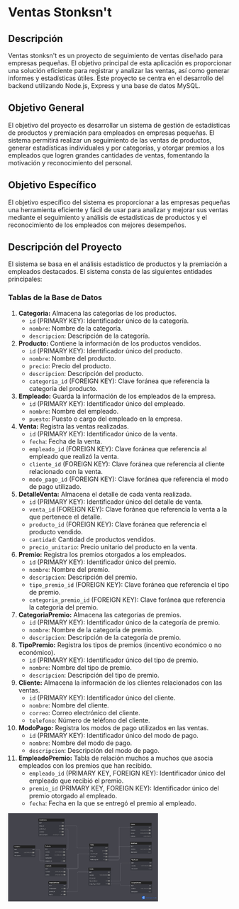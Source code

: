 # Ventas Stonksn't

## Descripción

Ventas stonksn't es un proyecto de seguimiento de ventas diseñado para empresas pequeñas. El objetivo principal de esta aplicación es proporcionar una solución eficiente para registrar y analizar las ventas, así como generar informes y estadísticas útiles. Este proyecto se centra en el desarrollo del backend utilizando Node.js, Express y una base de datos MySQL.

## Objetivo General

El objetivo del proyecto es desarrollar un sistema de gestión de estadísticas de productos y premiación para empleados en empresas pequeñas. El sistema permitirá realizar un seguimiento de las ventas de productos, generar estadísticas individuales y por categorías, y otorgar premios a los empleados que logren grandes cantidades de ventas, fomentando la motivación y reconocimiento del personal.

## Objetivo Específico

El objetivo específico del sistema es proporcionar a las empresas pequeñas una herramienta eficiente y fácil de usar para analizar y mejorar sus ventas mediante el seguimiento y análisis de estadísticas de productos y el reconocimiento de los empleados con mejores desempeños.

## Descripción del Proyecto

El sistema se basa en el análisis estadístico de productos y la premiación a empleados destacados. El sistema consta de las siguientes entidades principales:

### Tablas de la Base de Datos

1. **Categoria:** Almacena las categorías de los productos.
   - `id` (PRIMARY KEY): Identificador único de la categoría.
   - `nombre`: Nombre de la categoría.
   - `descripcion`: Descripción de la categoría.
2. **Producto:** Contiene la información de los productos vendidos.
   - `id` (PRIMARY KEY): Identificador único del producto.
   - `nombre`: Nombre del producto.
   - `precio`: Precio del producto.
   - `descripcion`: Descripción del producto.
   - `categoria_id` (FOREIGN KEY): Clave foránea que referencia la categoría del producto.
3. **Empleado:** Guarda la información de los empleados de la empresa.
   - `id` (PRIMARY KEY): Identificador único del empleado.
   - `nombre`: Nombre del empleado.
   - `puesto`: Puesto o cargo del empleado en la empresa.
4. **Venta:** Registra las ventas realizadas.
   - `id` (PRIMARY KEY): Identificador único de la venta.
   - `fecha`: Fecha de la venta.
   - `empleado_id` (FOREIGN KEY): Clave foránea que referencia al empleado que realizó la venta.
   - `cliente_id` (FOREIGN KEY): Clave foránea que referencia al cliente relacionado con la venta.
   - `modo_pago_id` (FOREIGN KEY): Clave foránea que referencia el modo de pago utilizado.
5. **DetalleVenta:** Almacena el detalle de cada venta realizada.
   - `id` (PRIMARY KEY): Identificador único del detalle de venta.
   - `venta_id` (FOREIGN KEY): Clave foránea que referencia la venta a la que pertenece el detalle.
   - `producto_id` (FOREIGN KEY): Clave foránea que referencia el producto vendido.
   - `cantidad`: Cantidad de productos vendidos.
   - `precio_unitario`: Precio unitario del producto en la venta.
6. **Premio:** Registra los premios otorgados a los empleados.
   - `id` (PRIMARY KEY): Identificador único del premio.
   - `nombre`: Nombre del premio.
   - `descripcion`: Descripción del premio.
   - `tipo_premio_id` (FOREIGN KEY): Clave foránea que referencia el tipo de premio.
   - `categoria_premio_id` (FOREIGN KEY): Clave foránea que referencia la categoría del premio.
7. **CategoriaPremio:** Almacena las categorías de premios.
   - `id` (PRIMARY KEY): Identificador único de la categoría de premio.
   - `nombre`: Nombre de la categoría de premio.
   - `descripcion`: Descripción de la categoría de premio.
8. **TipoPremio:** Registra los tipos de premios (incentivo económico o no económico).
   - `id` (PRIMARY KEY): Identificador único del tipo de premio.
   - `nombre`: Nombre del tipo de premio.
   - `descripcion`: Descripción del tipo de premio.
9. **Cliente:** Almacena la información de los clientes relacionados con las ventas.
   - `id` (PRIMARY KEY): Identificador único del cliente.
   - `nombre`: Nombre del cliente.
   - `correo`: Correo electrónico del cliente.
   - `telefono`: Número de teléfono del cliente.
10. **ModoPago:** Registra los modos de pago utilizados en las ventas.
    - `id` (PRIMARY KEY): Identificador único del modo de pago.
    - `nombre`: Nombre del modo de pago.
    - `descripcion`: Descripción del modo de pago.
11. **EmpleadoPremio:** Tabla de relación muchos a muchos que asocia empleados con los premios que han recibido.
    - `empleado_id` (PRIMARY KEY, FOREIGN KEY): Identificador único del empleado que recibió el premio.
    - `premio_id` (PRIMARY KEY, FOREIGN KEY): Identificador único del premio otorgado al empleado.
    - `fecha`: Fecha en la que se entregó el premio al empleado.

<img src="./img/DatabaseStonksnt.png" alt="Database" style="zoom:33%;" />
